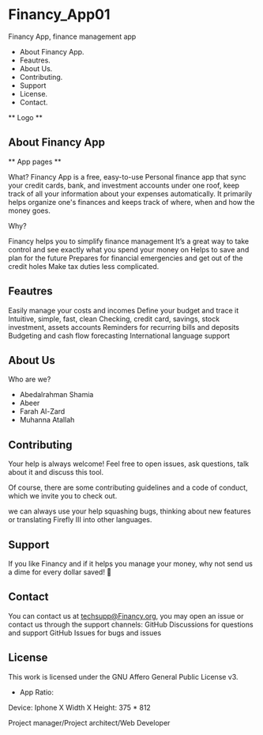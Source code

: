 # Financy_App01
Financy App, finance management app


- About Financy App.
- Feautres.
- About Us.
- Contributing.
- Support
- License.
- Contact.


** Logo **

## About Financy App


** App pages ** 

What?
Financy App is a free, easy-to-use Personal finance app  that sync your credit cards, bank, and investment accounts under one roof,
keep track of all your information about your expenses automatically.
It primarily helps organize one's finances and keeps track of where, when and how the money goes.


Why?


Financy helps you to simplify finance management
It’s a great way to take control and see exactly what you spend your money on
Helps to save and plan for the future
Prepares for financial emergencies and get out of the credit holes
Make tax duties less complicated.








## Feautres

Easily manage your costs and incomes
Define your budget and trace it
Intuitive, simple, fast, clean
Checking, credit card, savings, stock investment, assets accounts
Reminders for recurring bills and deposits
Budgeting and cash flow forecasting
International language support


## About Us

Who are we?

- Abedalrahman Shamia
- Abeer
- Farah Al-Zard
- Muhanna Atallah


## Contributing

Your help is always welcome! Feel free to open issues, ask questions, talk about it and discuss this tool.

Of course, there are some contributing guidelines and a code of conduct, which we invite you to check out.

we can always use your help squashing bugs, thinking about new features or translating Firefly III into other languages.


## Support 

If you like Financy and if it helps you manage your money, why not send us a dime for every dollar saved! 🎉

## Contact

You can contact us at techsupp@Financy.org, you may open an issue or contact us through the support channels:
GitHub Discussions for questions and support
GitHub Issues for bugs and issues

## License
This work is licensed under the GNU Affero General Public License v3.


- App Ratio:

Device: Iphone X
Width X Height: 375 * 812




Project manager/Project architect/Web Developer